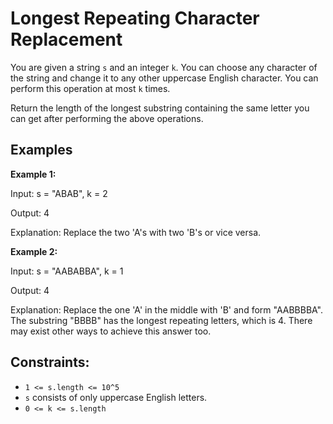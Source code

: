 # Longest Repeating Character Replacement

You are given a string `s` and an integer `k`. You can choose any character of the string and change it to any other uppercase English character. You can perform this operation at most `k` times.

Return the length of the longest substring containing the same letter you can get after performing the above operations.

## Examples

**Example 1:**

Input: s = "ABAB", k = 2

Output: 4

Explanation: Replace the two 'A's with two 'B's or vice versa.

**Example 2:**

Input: s = "AABABBA", k = 1

Output: 4

Explanation: Replace the one 'A' in the middle with 'B' and form "AABBBBA".
The substring "BBBB" has the longest repeating letters, which is 4.
There may exist other ways to achieve this answer too.

## Constraints:
- `1 <= s.length <= 10^5`
- `s` consists of only uppercase English letters.
- `0 <= k <= s.length`